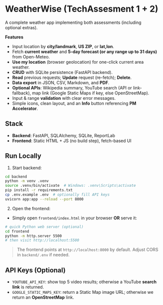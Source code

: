# WeatherWise (TechAssesment 1 + 2)

A complete weather app implementing both assessments (including optional extras).

**Features**
- Input location by **city/landmark**, **US ZIP**, or **lat,lon**.
- Fetch **current weather** and **5-day forecast (or any range up to 31 days)** from Open-Meteo.
- **Use my location** (browser geolocation) for one-click current area weather.
- **CRUD** with SQLite persistence (FastAPI backend).
- **Read** previous requests; **Update** request (re-fetch); **Delete**.
- **Data export** in JSON, CSV, Markdown, and **PDF**.
- **Optional APIs**: Wikipedia summary, YouTube search (API or link-fallback), map link (Google Static Maps if key, else OpenStreetMap).
- Input & range **validation** with clear error messages.
- Simple icons, clean layout, and an **Info** button referencing **PM Accelerator**.

## Stack
- **Backend**: FastAPI, SQLAlchemy, SQLite, ReportLab
- **Frontend**: Static HTML + JS (no build step), fetch-based UI

## Run Locally

1) Start backend:
```bash
cd backend
python -m venv .venv
source .venv/bin/activate  # Windows: .venv\Scripts\activate
pip install -r requirements.txt
cp .env.example .env  # optionally fill API keys
uvicorn app:app --reload --port 8000
```

2) Open the frontend:
- Simply open `frontend/index.html` in your browser **OR** serve it:
```bash
# quick Python web server (optional)
cd frontend
python -m http.server 5500
# then visit http://localhost:5500
```

> The frontend points at `http://localhost:8000` by default. Adjust CORS in `backend/.env` if needed.

## API Keys (Optional)
- `YOUTUBE_API_KEY`: show top 5 video results; otherwise a YouTube **search link** is returned.
- `GOOGLE_STATIC_MAPS_KEY`: return a Static Map image URL; otherwise we return an **OpenStreetMap** link.


